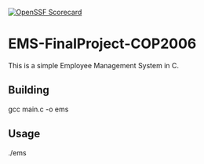 [![OpenSSF Scorecard](htt‌ps://api.securityscorecards.dev/projects/github.com/Hector3477/EMS-FinalProject-COP2006/badge)
](htt‌ps://securityscorecards.dev/viewer/?uri=github.com/Hector3477/EMS-FinalProject-COP2006) 

# EMS-FinalProject-COP2006
This is a simple Employee Management System in C.

## Building
gcc main.c -o ems

## Usage
./ems

